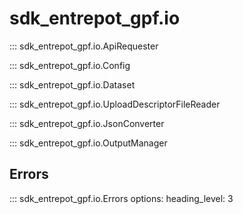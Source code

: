 # sdk_entrepot_gpf.io

::: sdk_entrepot_gpf.io.ApiRequester

::: sdk_entrepot_gpf.io.Config

::: sdk_entrepot_gpf.io.Dataset

::: sdk_entrepot_gpf.io.UploadDescriptorFileReader

::: sdk_entrepot_gpf.io.JsonConverter

::: sdk_entrepot_gpf.io.OutputManager

## Errors

::: sdk_entrepot_gpf.io.Errors
    options:
        heading_level: 3
